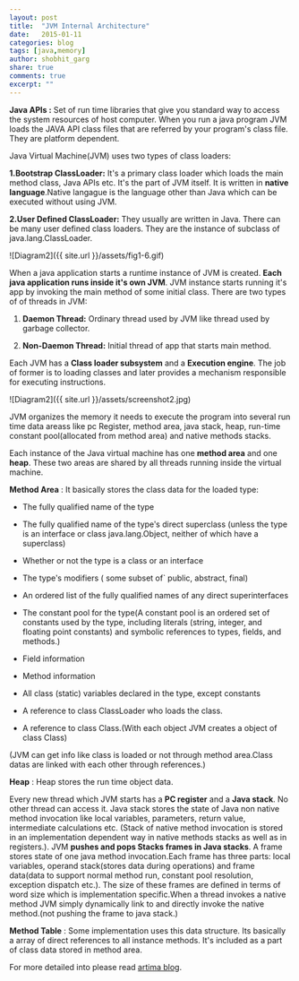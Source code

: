 ```yaml
---
layout: post
title:  "JVM Internal Architecture"
date:   2015-01-11
categories: blog
tags: [java,memory]
author: shobhit_garg
share: true
comments: true
excerpt: ""
---
```


__Java APIs :__ Set of run time libraries that give you standard way to access the system resources of host computer. When you run a java program JVM loads the JAVA API class files that are referred by your program's class file. They are platform dependent.

Java Virtual Machine(JVM) uses two types of class loaders:

__1.Bootstrap ClassLoader:__ It's a primary class loader which loads the main method class, Java APIs etc. It's the part of JVM itself. It is written in __native language__.Native langague is the language other than Java which can be executed without using JVM.


__2.User Defined ClassLoader:__ They usually are written in Java. There can be many user defined class loaders. They are the instance of subclass of java.lang.ClassLoader.

![Diagram2]({{ site.url }}/assets/fig1-6.gif)

When a java application starts a runtime instance of JVM is created. __Each java application runs inside it's own JVM__. JVM instance starts running it's app by invoking the main method of some initial class. There are two types of of threads in JVM:

1. __Daemon Thread:__ Ordinary thread used by JVM like thread used by garbage collector.

2. __Non-Daemon Thread:__ Initial thread of app that starts main method.

Each JVM has a __Class loader subsystem__ and a __Execution engine__. The job of former is to loading classes and later provides a mechanism responsible for executing instructions.

![Diagram2]({{ site.url }}/assets/screenshot2.jpg)


JVM organizes the memory it needs to execute the program into several run time data areass like pc Register, method area, java stack, heap, run-time constant pool(allocated from method area) and native methods stacks.


Each instance of the Java virtual machine has one __method area__ and one __heap__. These two areas are shared by all threads running inside the virtual machine.

__Method Area__ : It basically stores the class data for the loaded type:

* The fully qualified name of the type

* The fully qualified name of the typeʹs direct superclass (unless the type is an interface or class java.lang.Object, neither of which have a superclass)

* Whether or not the type is a class or an interface

* The typeʹs modifiers ( some subset of` public, abstract, final)

* An ordered list of the fully qualified names of any direct superinterfaces

* The constant pool for the type(A constant pool is an ordered set of constants used by the type, including literals (string, integer, and floating point
constants) and symbolic references to types, fields, and methods.)

* Field information

* Method information

* All class (static) variables declared in the type, except constants

* A reference to class ClassLoader who loads the class.

* A reference to class Class.(With each object JVM creates a object of class Class)

(JVM can get info like class is loaded or not through method area.Class datas are linked with each other through references.)

__Heap__ : Heap stores the run time object data.





Every new thread which JVM starts has a __PC register__ and a __Java stack__. No other thread can access it. Java stack stores the state of Java non native method invocation like local variables, parameters, return value, intermediate calculations etc. (Stack of native method invocation is stored in an implementation dependent way in native methods stacks as well as in registers.). JVM __pushes and pops Stacks frames in Java stacks__. A frame stores state of one java method invocation.Each frame has three parts: local variables, operand stack(stores data during operations) and frame data(data to support normal method run, constant pool resolution, exception dispatch etc.). The size of these frames are defined in terms of word size which is implementation specific.When a thread invokes a native method JVM simply dynamically link to and directly invoke the native method.(not pushing the frame to java stack.)

__Method Table__ : Some implementation uses this data structure. Its basically a array of direct references to all instance methods. It's included as a part of class data stored in method area.

For more detailed into please read [artima blog][ab].

[ab]: http://www.artima.com/insidejvm/ed2/jvm.html

